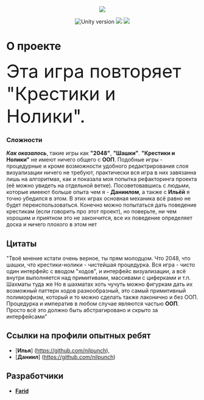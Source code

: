 <p align="center">
   <img src = "https://user-images.githubusercontent.com/104379303/177347378-edc7b1fc-2f7d-4e1e-8b35-24a8e7529b27.png">
   
</p>

<p align="center">
   <img src = "https://img.shields.io/badge/Движок-Unity%202021.2.5-blue" alt = "Unity version">
   <img src = "https://img.shields.io/badge/Язык-C%23-ff69b4">
  <img src = "https://img.shields.io/badge/Платформа%20-Android-important" >
</p>


# **О проекте**
  <font size="48"> Эта игра повторяет "Крестики и Нолики".</font> 

### Сложности
 ***Как оказалось***, такие игры как **"2048"**, **"Шашки"**. **"Крестики и Нолики"** не имеют ничего общего с **ООП**. Подобные игры - процедурные и кроме возможности удобного редактрирования 
слоя визуализации ничего не требуют, практически вся игра в них завязанна лишь на алгоритмах, как и показала моя попытка рефакторинга проекта (её можно увидеть на отдельной ветке). Посоветовавшись с людьми, которые имееют
больше опыта чем я - **Даниилом**, а также с **Ильёй**  я точно убедился в этом. В этих играх основная механика всё равно не будет переиспользоваться. 
Конечно можно попытаться дать поведение крестикам (если говорить про этот проект), но поверьте, ни чем хорошим и приятном это не закончится, все их поведение определяет 
доска и ничего плохого в этом нет  

## Цитаты
"Твоё мнение кстати очень верное, ты прям молодцом. Что 2048, что шашки, что крестики-нолики - чистейшая процедурка. Вся игра - чисто один интерфейс с вводом "ходов", и интерфейс визуализации, а всё внутри выполняется над примитивами, массивами с циферками и т.п.
Шахматы туда же
Но в шахматах хоть чучуть можно фигуркам дать их возможный паттерн ходов разнообразный, это самый примитивный полиморфизм, который и то 
можно сделать также лаконично и без ООП. Процедурка и императив в любом случае являются частью **ООП**. Просто всё это должно быть абстрагировано и скрыто за интерфейсами"


## Ссылки на профили опытных ребят
- [**Илья**] (https://github.com/nilpunch),
- [**Даниил**] (https://github.com/nilpunch)

## Разработчики

- [**Farid**](https://github.com/Farid357)
